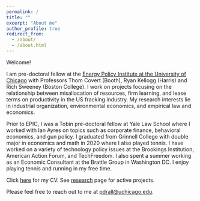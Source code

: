 ```yaml
---
permalink: /
title: ""
excerpt: "About me"
author_profile: true
redirect_from:
  - /about/
  - /about.html
---
```


Welcome!

I am pre-doctoral fellow at the [Energy Policy Institute at the University of Chicago](https://epic.uchicago.edu/) with Professors Thom Covert (Booth), Ryan Kellogg (Harris) and Rich Sweeney (Boston College). I work on projects focusing on the relationship between misallocation of resources, firm learning, and lease terms on productivity in the US fracking industry. My research interests lie in industrial organization, environmental economics, and empirical law and economics.

Prior to EPIC, I was a Tobin pre-doctoral fellow at Yale Law School where I worked with Ian Ayres on topics such as corporate finance, behavioral economics, and gun policy. I graduated from Grinnell College with double major in economics and math in 2020 where I also played tennis. I have worked on a variety of technology policy issues at the Brookings Institution, American Action Forum, and TechFreedom. I also spent a summer working as an Economic Consultant at the Brattle Group in Washington DC. I enjoy playing tennis and running in my free time.

Click [here]({{https://pranjal-drall.github.io}}/files/cv_pd.pdf) for my CV. See [research](https://pranjal-drall.github.io/publications/) page for active projects.

Please feel free to reach out to me at pdrall@uchicago.edu.
